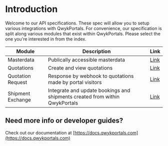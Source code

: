 # Introduction

Welcome to our API specifications. These spec will allow you to setup various integrations with QwykPortals.
For convenience, our specification is split along various modules that exist within QwykPortals. Please select the one you're interested in from the index.

Module | Description | Link
---------|----------|---------
 Masterdata | Publically accessible masterdata | [Link](../reference/QwykPortals-Masterdata-API.v1.yaml)
 Quotations | Create and view quotations | [Link](../reference/QwykPortals-Quotations-API.v1.yaml)
 Quotation Request | Response by webhook to quotations made by portal visitors | [Link](../reference/QwykPortals-Quotation-Webhook-API.v1.yaml)
 Shipment Exchange | Integrate and update bookings and shipments created from within QwykPortals | [Link](../reference/QwykPortals-Shipment-Exchange-API.v1.yaml)

 ## Need more info or developer guides?
 Check out our documentation at [https://docs.qwykportals.com](https://docs.qwykportals.com)